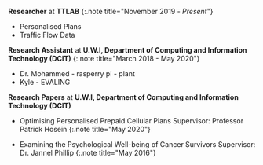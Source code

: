 **Researcher** at **TTLAB**
{:.note title="November 2019 - _Present_"}

- Personalised Plans
- Traffic Flow Data


**Research Assistant** at **U.W.I, Department of Computing and Information Technology (DCIT)**
{:.note title="March 2018 - May 2020"}

- Dr. Mohammed - rasperry pi - plant
- Kyle - EVALING


**Research Papers** at **U.W.I, Department of Computing and Information Technology (DCIT)**

- Optimising Personalised Prepaid Cellular Plans
Supervisor: Professor Patrick Hosein
{:.note title="May 2020"}

- Examining the Psychological Well-being of Cancer Survivors
Supervisor: Dr. Jannel Phillip
{:.note title="May 2016"}
